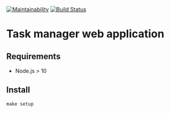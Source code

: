 [![Maintainability](https://api.codeclimate.com/v1/badges/7af98d94973c46cd00bb/maintainability)](https://codeclimate.com/github/kitXIII/project-lvl4-s311/maintainability)
[![Build Status](https://travis-ci.org/kitXIII/project-lvl3-s311.svg?branch=master)](https://travis-ci.org/kitXIII/project-lvl3-s311)


# Task manager web application


## Requirements

* Node.js > 10

## Install

`make setup`

